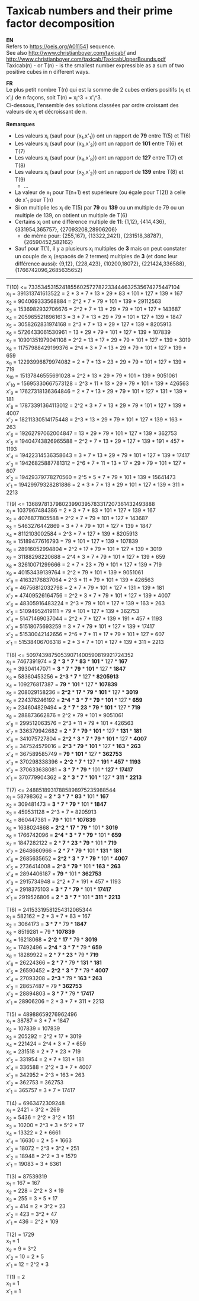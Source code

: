 # Taxicab numbers and their prime factor decomposition

**EN**\
Refers to https://oeis.org/A011541 sequence.\
See also http://www.christianboyer.com/taxicab/ and http://www.christianboyer.com/taxicab/TaxicabUpperBounds.pdf \
Taxicab(n) - or T(n) - is the smallest number expressible as a sum of two positive cubes in n different ways.

**FR**\
Le plus petit nombre T(n) qui est la somme de 2 cubes entiers positifs (x<sub>i</sub> et x'<sub>i</sub>) de n façons, soit T(n) = x<sub>i</sub>^3 + x'<sub>i</sub>^3.\
Ci-dessous, l'ensemble des solutions classées par ordre croissant des valeurs de x<sub>i</sub> et décroissant de n.

**Remarques**
- Les valeurs x<sub>i</sub> (sauf pour {x<sub>1</sub>,x'<sub>1</sub>}) ont un rapport de **79** entre T(5) et T(6)
- Les valeurs x<sub>i</sub> (sauf pour {x<sub>3</sub>,x'<sub>3</sub>}) ont un rapport de **101** entre T(6) et T(7)
- Les valeurs x<sub>i</sub> (sauf pour {x<sub>8</sub>,x'<sub>8</sub>}) ont un rapport de **127** entre T(7) et T(8)
- Les valeurs x<sub>i</sub> (sauf pour {x<sub>2</sub>,x'<sub>2</sub>}) ont un rapport de **139** entre T(8) et T(9)
  - ...
- La valeur de x<sub>1</sub> pour T(n+1) est supérieure (ou égale pour T(2)) à celle de x'<sub>1</sub> pour T(n)
- Si on multiplie les x<sub>i</sub> de T(5) par **79** ou **139** ou un multiple de 79 ou un multiple de 139, on obtient un multiple de T(6)
- Certains x<sub>i</sub> ont une différence multiple de **11**: {1,12}, {414,436}, {331954,365757}, {27093208,28906206}
  - de même pour: {255,167}, {13322,2421}, {231518,38787}, {26590452,582162}
- Sauf pour T(1), il y a plusieurs x<sub>i</sub> multiples de **3** mais on peut constater un couple de x<sub>i</sub> (espacés de 2 termes) multiples de **3** (et donc leur différence aussi): {9,12}, {228,423}, {10200,18072}, {221424,336588}, {1766742096,2685635652}

----

T(10) <= 7335345315241855602572782233444632535674275447104\
x<sub>1</sub> = 391313741613522 = 2 * 3 * 7 * 13 * 29 * 83 * 101 * 127 * 139 * 167\
x<sub>2</sub> = 904069333568884 = 2^2 * 7 * 79 * 101 * 139 * 29112563\
x<sub>3</sub> = 1536982932706676 = 2^2 * 7 * 13 * 29 * 79 * 101 * 127 * 143687\
x<sub>4</sub> = 2059655218961613 = 3 * 7 * 13 * 29 * 79 * 101 * 127 * 139 * 1847\
x<sub>5</sub> = 3058262831974168 = 2^3 * 7 * 13 * 29 * 127 * 139 * 8205913\
x<sub>6</sub> = 5726433061530961 = 13 * 29 * 79 * 101 * 127 * 139 * 107839\
x<sub>7</sub> = 10901351979041108 = 2^2 * 13 * 17 * 29 * 79 * 101 * 127 * 139 * 3019\
x<sub>8</sub> = 11757988429199376 = 2^4 * 3 * 7 * 13 * 29 * 79 * 101 * 127 * 139 * 659\
x<sub>9</sub> = 12293996879974082 = 2 * 7 * 13 * 23 * 29 * 79 * 101 * 127 * 139 * 719\
x<sub>10</sub> = 15137846555691028 = 2^2 * 13 * 29 * 79 * 101 * 139 * 9051061\
x'<sub>10</sub> = 15695330667573128 = 2^3 * 11 * 13 * 29 * 79 * 101 * 139 * 426563\
x'<sub>9</sub> = 17627318136364846 = 2 * 7 * 13 * 29 * 79 * 101 * 127 * 131 * 139 * 181\
x'<sub>8</sub> = 17873391364113012 = 2^2 * 3 * 7 * 13 * 29 * 79 * 101 * 127 * 139 * 4007\
x'<sub>7</sub> = 18211330514175448 = 2^3 * 13 * 29 * 79 * 101 * 127 * 139 * 163 * 263\
x'<sub>6</sub> = 19262797062004847 = 13 * 29 * 79 * 101 * 127 * 139 * 362753\
x'<sub>5</sub> = 19404743826965588 = 2^2 * 7 * 13 * 29 * 127 * 139 * 191 * 457 * 1193\
x'<sub>4</sub> = 19422314536358643 = 3 * 7 * 13 * 29 * 79 * 101 * 127 * 139 * 17417\
x'<sub>3</sub> = 19426825887781312 = 2^6 * 7 * 11 * 13 * 17 * 29 * 79 * 101 * 127 * 607\
x'<sub>2</sub> = 19429379778270560 = 2^5 * 5 * 7 * 79 * 101 * 139 * 15641473\
x'<sub>1</sub> = 19429979328281886 = 2 * 3 * 7 * 13 * 29 * 101 * 127 * 139 * 311 * 2213

T(9) <= 136897813798023990395783317207361432493888\
x<sub>1</sub> = 1037967484386 = 2 * 3 * 7 * 83 * 101 * 127 * 139 * 167\
x<sub>2</sub> = 4076877805588 = 2^2 * 7 * 79 * 101 * 127 * 143687\
x<sub>3</sub> = 5463276442869 = 3 * 7 * 79 * 101 * 127 * 139 * 1847\
x<sub>4</sub> = 8112103002584 = 2^3 * 7 * 127 * 139 * 8205913\
x<sub>5</sub> = 15189477616793 = 79 * 101 * 127 * 139 * 107839\
x<sub>6</sub> = 28916052994804 = 2^2 * 17 * 79 * 101 * 127 * 139 * 3019\
x<sub>7</sub> = 31188298220688 = 2^4 * 3 * 7 * 79 * 101 * 127 * 139 * 659\
x<sub>8</sub> = 32610071299666 = 2 * 7 * 23 * 79 * 101 * 127 * 139 * 719\
x<sub>9</sub> = 40153439139764 = 2^2 * 79 * 101 * 139 * 9051061\
x'<sub>9</sub> = 41632176837064 = 2^3 * 11 * 79 * 101 * 139 * 426563\
x'<sub>8</sub> = 46756812032798 = 2 * 7 * 79 * 101 * 127 * 131 * 139 * 181\
x'<sub>7</sub> = 47409526164756 = 2^2 * 3 * 7 * 79 * 101 * 127 * 139 * 4007\
x'<sub>6</sub> = 48305916483224 = 2^3 * 79 * 101 * 127 * 139 * 163 * 263\
x'<sub>5</sub> = 51094952419111 = 79 * 101 * 127 * 139 * 362753\
x'<sub>4</sub> = 51471469037044 = 2^2 * 7 * 127 * 139 * 191 * 457 * 1193\
x'<sub>3</sub> = 51518075693259 = 3 * 7 * 79 * 101 * 127 * 139 * 17417\
x'<sub>2</sub> = 51530042142656 = 2^6 * 7 * 11 * 17 * 79 * 101 * 127 * 607\
x'<sub>1</sub> = 51538406706318 = 2 * 3 * 7 * 101 * 127 * 139 * 311 * 2213

T(8) <= 50974398750539071400590819921724352\
x<sub>1</sub> = 7467391974 = **2** * **3** * **7** * **83** * **101** * 127 * **167**\
x<sub>2</sub> = 39304147071 = **3** * **7** * **79** * **101** * 127 * **1847**\
x<sub>3</sub> = 58360453256 = **2^3** * **7** * 127 * **8205913**\
x<sub>4</sub> = 109276817387 = **79** * **101** * 127 * **107839**\
x<sub>5</sub> = 208029158236 = **2^2** * **17** * **79** * **101** * 127 * **3019**\
x<sub>6</sub> = 224376246192 = **2^4** * **3** * **7** * **79** * **101** * 127 * **659**\
x<sub>7</sub> = 234604829494 = **2** * **7** * **23** * **79** * **101** * 127 * **719**\
x<sub>8</sub> = 288873662876 = 2^2 * 79 * 101 * 9051061\
x'<sub>8</sub> = 299512063576 = 2^3 * 11 * 79 * 101 * 426563\
x'<sub>7</sub> = 336379942682 = **2** * **7** * **79** * **101** * 127 * **131** * **181**\
x'<sub>6</sub> = 341075727804 = **2^2** * **3** * **7** * **79** * **101** * 127 * **4007**\
x'<sub>5</sub> = 347524579016 = **2^3** * **79** * **101** * 127 * **163** * **263**\
x'<sub>4</sub> = 367589585749 = **79** * **101** * 127 * **362753**\
x'<sub>3</sub> = 370298338396 = **2^2** * **7** * 127 * **191** * **457** * **1193**\
x'<sub>2</sub> = 370633638081 = **3** * **7** * **79** * 101 * **127** * **17417**\
x'<sub>1</sub> = 370779904362 = **2** * **3** * **7** * **101** * 127 * **311** * **2213**

T(7) <= 24885189317885898975235988544\
x<sub>1</sub> = 58798362 = **2** * **3** * **7** * **83** * 101 * **167**\
x<sub>2</sub> = 309481473 = **3** * **7** * **79** * 101 * **1847**\
x<sub>3</sub> = 459531128 = 2^3 * 7 * 8205913\
x<sub>4</sub> = 860447381 = **79** * 101 * **107839**\
x<sub>5</sub> = 1638024868 = **2^2** * **17** * **79** * 101 * **3019**\
x<sub>6</sub> = 1766742096 = **2^4** * **3** * **7** * **79** * 101 * **659**\
x<sub>7</sub> = 1847282122 = **2** * **7** * **23** * **79** * 101 * **719**\
x'<sub>7</sub> = 2648660966 = **2** * **7** * **79** * 101 * **131** * **181**\
x'<sub>6</sub> = 2685635652 = **2^2** * **3** * **7** * **79** * 101 * **4007**\
x'<sub>5</sub> = 2736414008 = **2^3** * **79** * 101 * **163** * **263**\
x'<sub>4</sub> = 2894406187 = **79** * 101 * **362753**\
x'<sub>3</sub> = 2915734948 = 2^2 * 7 * 191 * 457 * 1193\
x'<sub>2</sub> = 2918375103 = **3** * **7** * **79** * 101 * **17417**\
x'<sub>1</sub> = 2919526806 = **2** * **3** * **7** * 101 * **311** * **2213**

T(6) = 24153319581254312065344\
x<sub>1</sub> = 582162 = 2 * 3 * 7 * 83 * 167\
x<sub>2</sub> = 3064173 = **3** * **7** * 79 * **1847**\
x<sub>3</sub> = 8519281 = 79 * **107839**\
x<sub>4</sub> = 16218068 = **2^2** * **17** * 79 * **3019**\
x<sub>5</sub> = 17492496 = **2^4** * **3** * **7** * 79 * **659**\
x<sub>6</sub> = 18289922 = **2** * **7** * **23** * 79 * **719**\
x'<sub>6</sub> = 26224366 = **2** * **7** * 79 * **131** * **181**\
x'<sub>5</sub> = 26590452 = **2^2** * **3** * **7** * 79 * **4007**\
x'<sub>4</sub> = 27093208 = **2^3** * 79 * **163** * **263**\
x'<sub>3</sub> = 28657487 = 79 * **362753**\
x'<sub>2</sub> = 28894803 = **3** * **7** * 79 * **17417**\
x'<sub>1</sub> = 28906206 = 2 * 3 * 7 * 311 * 2213

T(5) = 48988659276962496\
x<sub>1</sub> = 38787 = 3 * 7 * 1847\
x<sub>2</sub> = 107839 = 107839\
x<sub>3</sub> = 205292 = 2^2 * 17 * 3019\
x<sub>4</sub> = 221424 = 2^4 * 3 * 7 * 659\
x<sub>5</sub> = 231518 = 2 * 7 * 23 * 719\
x'<sub>5</sub> = 331954 = 2 * 7 * 131 * 181\
x'<sub>4</sub> = 336588 = 2^2 * 3 * 7 * 4007\
x'<sub>3</sub> = 342952 = 2^3 * 163 * 263\
x'<sub>2</sub> = 362753 = 362753\
x'<sub>1</sub> = 365757 = 3 * 7 * 17417

T(4) = 6963472309248\
x<sub>1</sub> = 2421 = 3^2 * 269\
x<sub>2</sub> = 5436 = 2^2 * 3^2 * 151\
x<sub>3</sub> = 10200 = 2^3 * 3 * 5^2 * 17\
x<sub>4</sub> = 13322 = 2 * 6661\
x'<sub>4</sub> = 16630 = 2 * 5 * 1663\
x'<sub>3</sub> = 18072 = 2^3 * 3^2 * 251\
x'<sub>2</sub> = 18948 = 2^2 * 3 * 1579\
x'<sub>1</sub> = 19083 = 3 * 6361

T(3) = 87539319\
x<sub>1</sub> = 167 = 167\
x<sub>2</sub> = 228 = 2^2 * 3 * 19\
x<sub>3</sub> = 255 = 3 * 5 * 17\
x'<sub>3</sub> = 414 = 2 * 3^2 * 23\
x'<sub>2</sub> = 423 = 3^2 * 47\
x'<sub>1</sub> = 436 = 2^2 * 109

T(2) = 1729\
x<sub>1</sub> = 1\
x<sub>2</sub> = 9 = 3^2\
x'<sub>2</sub> = 10 = 2 * 5\
x'<sub>1</sub> = 12 = 2^2 * 3

T(1) = 2\
x<sub>1</sub> = 1\
x'<sub>1</sub> = 1
